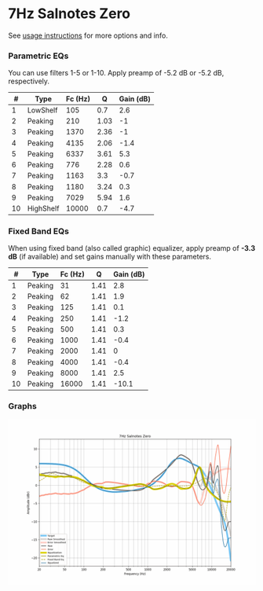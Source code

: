 # 7Hz Salnotes Zero
See [usage instructions](https://github.com/jaakkopasanen/AutoEq#usage) for more options and info.

### Parametric EQs
You can use filters 1-5 or 1-10. Apply preamp of -5.2 dB or -5.2 dB, respectively.

|   # | Type      |   Fc (Hz) |    Q |   Gain (dB) |
|-----|-----------|-----------|------|-------------|
|   1 | LowShelf  |       105 | 0.7  |         2.6 |
|   2 | Peaking   |       210 | 1.03 |        -1   |
|   3 | Peaking   |      1370 | 2.36 |        -1   |
|   4 | Peaking   |      4135 | 2.06 |        -1.4 |
|   5 | Peaking   |      6337 | 3.61 |         5.3 |
|   6 | Peaking   |       776 | 2.28 |         0.6 |
|   7 | Peaking   |      1163 | 3.3  |        -0.7 |
|   8 | Peaking   |      1180 | 3.24 |         0.3 |
|   9 | Peaking   |      7029 | 5.94 |         1.6 |
|  10 | HighShelf |     10000 | 0.7  |        -4.7 |

### Fixed Band EQs
When using fixed band (also called graphic) equalizer, apply preamp of **-3.3 dB** (if available) and set gains manually with these parameters.

|   # | Type    |   Fc (Hz) |    Q |   Gain (dB) |
|-----|---------|-----------|------|-------------|
|   1 | Peaking |        31 | 1.41 |         2.8 |
|   2 | Peaking |        62 | 1.41 |         1.9 |
|   3 | Peaking |       125 | 1.41 |         0.1 |
|   4 | Peaking |       250 | 1.41 |        -1.2 |
|   5 | Peaking |       500 | 1.41 |         0.3 |
|   6 | Peaking |      1000 | 1.41 |        -0.4 |
|   7 | Peaking |      2000 | 1.41 |         0   |
|   8 | Peaking |      4000 | 1.41 |        -0.4 |
|   9 | Peaking |      8000 | 1.41 |         2.5 |
|  10 | Peaking |     16000 | 1.41 |       -10.1 |

### Graphs
![](./7Hz%20Salnotes%20Zero.png)

